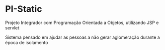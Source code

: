 # PI-Static
Projeto Integrador com Programação Orientada a Objetos, utilizando JSP e servlet

Sistema pensado em ajudar as pessoas a não gerar aglomeração durante a época de isolamento

